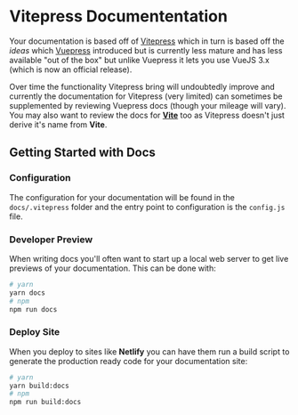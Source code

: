 # Vitepress Documententation

Your documentation is based off of [Vitepress](https://github.com/vuejs/vitepress) which in turn is based off the *ideas* which [Vuepress](https://vuepress.vuejs.org/) introduced but is currently less mature and has less available "out of the box" but unlike Vuepress it lets you use VueJS 3.x (which is now an official release). 

Over time the functionality Vitepress bring will undoubtedly improve and currently the documentation for Vitepress (very limited) can sometimes be supplemented by reviewing Vuepress docs (though your mileage will vary). You may also want to review the docs for [**Vite**](https://github.com/vitejs/vite) too as Vitepress doesn't just derive it's name from **Vite**.

## Getting Started with Docs

### Configuration

The configuration for your documentation will be found in the `docs/.vitepress` folder and the entry point to configuration is the `config.js` file.

### Developer Preview

When writing docs you'll often want to start up a local web server to get live previews of your documentation. This can be done with:

```sh
# yarn
yarn docs
# npm
npm run docs
```

### Deploy Site

When you deploy to sites like **Netlify** you can have them run a build script to generate the production ready code for your documentation site:

```sh
# yarn
yarn build:docs
# npm
npm run build:docs
```